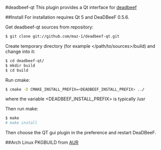 #deadbeef-qt
This plugin provides a Qt interface for [deadbeef](http://deadbeef.sourceforge.net/)

##Install
For installation requires Qt 5 and DeaDBeeF 0.5.6.

Get deadbeef-qt sources from repository:
```bash
$ git clone git://github.com/maz-1/deadbeef-qt.git
```
Create temporary directory (for example </path/to/sources>/build) and change into it:
```bash
$ cd deadbeef-qt/
$ mkdir build
$ cd build
```
Run cmake:
```bash
$ cmake -D CMAKE_INSTALL_PREFIX=<DEADBEEF_INSTALL_PREFIX> ../
```
where the variable \<DEADBEEF_INSTALL_PREFIX\> is typically /usr

Then run make:
```bash
$ make
# make install
```
Then choose the QT gui plugin in the preference and restart DeaDBeeF.

##Arch Linux
PKGBUILD from [AUR](https://aur.archlinux.org/packages/deadbeef-qt5-git/)
